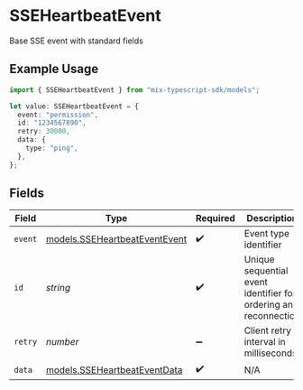 # SSEHeartbeatEvent

Base SSE event with standard fields

## Example Usage

```typescript
import { SSEHeartbeatEvent } from "mix-typescript-sdk/models";

let value: SSEHeartbeatEvent = {
  event: "permission",
  id: "1234567890",
  retry: 30000,
  data: {
    type: "ping",
  },
};
```

## Fields

| Field                                                                | Type                                                                 | Required                                                             | Description                                                          | Example                                                              |
| -------------------------------------------------------------------- | -------------------------------------------------------------------- | -------------------------------------------------------------------- | -------------------------------------------------------------------- | -------------------------------------------------------------------- |
| `event`                                                              | [models.SSEHeartbeatEventEvent](../models/sseheartbeateventevent.md) | :heavy_check_mark:                                                   | Event type identifier                                                |                                                                      |
| `id`                                                                 | *string*                                                             | :heavy_check_mark:                                                   | Unique sequential event identifier for ordering and reconnection     | 1234567890                                                           |
| `retry`                                                              | *number*                                                             | :heavy_minus_sign:                                                   | Client retry interval in milliseconds                                | 30000                                                                |
| `data`                                                               | [models.SSEHeartbeatEventData](../models/sseheartbeateventdata.md)   | :heavy_check_mark:                                                   | N/A                                                                  |                                                                      |